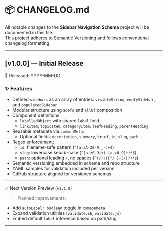 # 📦 CHANGELOG.md

All notable changes to the **Sidebar Navigation Schema** project will be documented in this file.  
This project adheres to [Semantic Versioning](https://semver.org/) and follows conventional changelog formatting.

---

## [v1.0.0] — Initial Release

🎉 Released: YYYY-MM-DD

### ✨ Features

- Defined `sidebars` as an array of entries: `visibleString`, `emptySidebar`, and `populatedSidebar`
- Modular structure using `$defs` and `allOf` composition
- Component definitions:
  - `labelledObject` with shared `label` field
  - `linkItem`, `topicItem`, `categoryItem`, `leafHeading`, `parentHeading`
- Reusable metadata via `commonMeta`:
  - Optional fields: `description`, `summary`, `brief`, `id`, `slug`, `path`
- Regex enforcement:
  - `id`: filename-safe pattern (`^[a-zA-Z0-9._-]+$`)
  - `slug`: lowercase kebab-case (`^[a-z0-9]+(-[a-z0-9]+)*$`)
  - `path`: optional leading `/`, no spaces (`^(/)?([^/ ]+(/)?)*$`)
- Semantic versioning embedded in schema and repo structure
- YAML samples for validation included per version
- GitHub structure aligned for versioned schemas

---

✅ Next Version Preview (`v1.1.0`)
> Planned improvements:

- Add `autoLabel: boolean` toggle in `commonMeta`
- Expand validation utilities (`validate.sh`, `validate.js`)
- Embed default `label` inference based on path/slug

---


